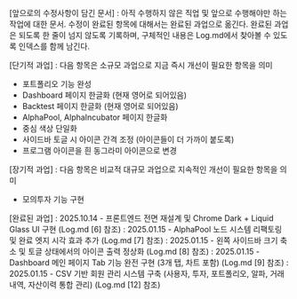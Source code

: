 [앞으로의 수정사항이 담긴 문서]
: 아직 수행하지 않은 직업 및 앞으로 수행해야만 하는 작업에 대한 문서.
수정이 완료된 항목에 대해서는 완료된 과업으로 옮긴다.
완료된 과업은 되도록 한 줄이 넘지 않도록 기록하며, 구체적인 내용은 Log.md에서 찾아볼 수 있도록 인덱스를 함께 남긴다.



[단기적 과업]
: 다음 항목은 소규모 과업으로 지금 즉시 개선이 필요한 항목을 의미

- 포트폴리오 기능 완성
- Dashboard 페이지 한글화 (현재 영어로 되어있음)
- Backtest 페이지 한글화 (현재 영어로 되어있음)
- AlphaPool, AlphaIncubator 페이지 한글화
- 중심 색상 단일화
- 사이드바 토글 시 아이콘 간격 조정 (아이콘들이 더 가까이 붙도록)
- 프로그램 아이콘을 흰 동그라미 아이콘으로 변경


[장기적 과업]
: 다음 항목은 비교적 대규모 과업으로 지속적인 개선이 필요한 항목을 의미

- 모의투자 기능 구현


[완료된 과업]
: 2025.10.14 - 프론트엔드 전면 재설계 및 Chrome Dark + Liquid Glass UI 구현 (Log.md [6] 참조)
: 2025.01.15 - AlphaPool 노드 시스템 리팩토링 및 완료 엣지 시각 효과 추가 (Log.md [7] 참조)
: 2025.01.15 - 왼쪽 사이드바 크기 축소 및 토글 상태에서의 아이콘 출력 정상화 (Log.md [8] 참조)
: 2025.01.15 - Dashboard 메인 페이지 Tab 기능 완전 구현 (3개 탭, 차트 포함) (Log.md [9] 참조)
: 2025.01.15 - CSV 기반 회원 관리 시스템 구축 (사용자, 투자, 포트폴리오, 알파, 거래내역, 자산이력 통합 관리) (Log.md [12] 참조)